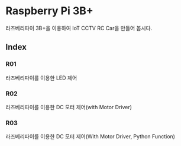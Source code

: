 # Raspberry Pi 3B+

라즈베리파이 3B+을 이용하여 IoT CCTV RC Car을 만들어 봅시다.


## Index

### R01

라즈베리파이를 이용한 LED 제어

### R02

라즈베리파이를 이용한 DC 모터 제어(with Motor Driver)

### R03

라즈베리파이를 이용한 DC 모터 제어(With Motor Driver, Python Function)
